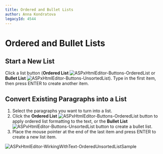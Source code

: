 ```yaml
---
title: Ordered and Bullet Lists
author: Anna Kondratova
legacyId: 4544
---
```

# Ordered and Bullet Lists
## Start a New List
Click a list button (**Ordered List** ![ASPxHtmlEditor-Buttons-OrderedList](../../../images/img7426.png) or **Bullet List** ![ASPxHtmlEditor-Buttons-UnsortedList](../../../images/img7427.png)). Type in the first item, then press ENTER to create another item.

## Convert Existing Paragraphs into a List
1. Select the paragraphs you want to turn into a list.
2. Click the **Ordered List** ![ASPxHtmlEditor-Buttons-OrderedList](../../../images/img7426.png) button to apply ordered list formatting to the text, or the **Bullet List** ![ASPxHtmlEditor-Buttons-UnsortedList](../../../images/img7427.png)  button to create a bullet list.
3. Place the mouse pointer at the end of the last item and press ENTER to create a new list item.

![ASPxHtmlEditor-WirkingWithText-OrderedUnsortedListSample](../../../images/img7428.png)